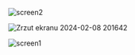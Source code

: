 
![screen2](https://github.com/yagatho/Unity-Excel-CSV-Import/assets/86236527/d9053751-e9d9-46d0-af38-07985409b7b4)


![Zrzut ekranu 2024-02-08 201642](https://github.com/yagatho/Unity-Excel-CSV-Import/assets/86236527/1f6e2f58-302e-4843-9aec-486c7aa3c003)


![screen1](https://github.com/yagatho/Unity-Excel-CSV-Import/assets/86236527/fc5d9904-1c25-4c29-96b4-704c3acc35ed)

